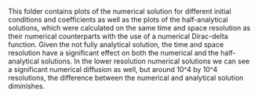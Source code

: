 This folder contains plots of the numerical solution for different initial conditions and coefficients as well as the plots of the half-analytical solutions, which were calculated on the same time and space resolution as their numerical counterparts with the use of a numerical Dirac-delta function. 
Given the not fully analytical solution, the time and space resolution have a significant effect on both the numerical and the half-analytical solutions. 
In the lower resolution numerical solutions we can see a significant numerical diffusion as well, but around 10^4 by 10^4 resolutions, the difference between the numerical and analytical solution diminishes.
